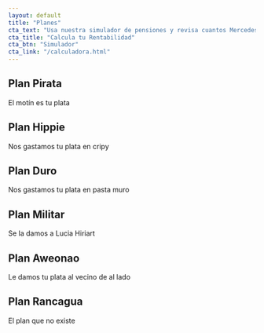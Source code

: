 ```yaml
---
layout: default
title: "Planes"
cta_text: "Usa nuestra simulador de pensiones y revisa cuantos Mercedes-Benz te alcanzan"
cta_title: "Calcula tu Rentabilidad"
cta_btn: "Simulador"
cta_link: "/calculadora.html"
---
```


## Plan Pirata
El motín es tu plata

## Plan Hippie
Nos gastamos tu plata en cripy

## Plan Duro
Nos gastamos tu plata en pasta muro

## Plan Militar
Se la damos a Lucia Hiriart

## Plan Aweonao
Le damos tu plata al vecino de al lado

## Plan Rancagua
El plan que no existe

